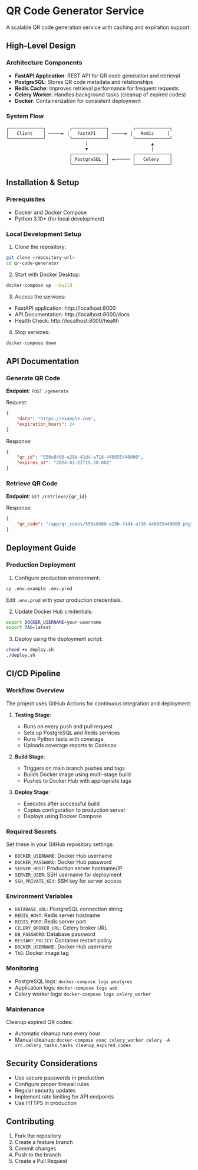 # QR Code Generator Service

A scalable QR code generation service with caching and expiration support.

## High-Level Design

### Architecture Components

- **FastAPI Application**: REST API for QR code generation and retrieval
- **PostgreSQL**: Stores QR code metadata and relationships
- **Redis Cache**: Improves retrieval performance for frequent requests
- **Celery Worker**: Handles background tasks (cleanup of expired codes)
- **Docker**: Containerization for consistent deployment

### System Flow
```
┌─────────────┐         ┌─────────────┐         ┌─────────────┐
│   Client    │ ─────► │   FastAPI    │ ─────► │   Redis     │
└─────────────┘         └─────────────┘         └─────────────┘
                              │                        ▲
                              ▼                        │
                        ┌─────────────┐         ┌─────────────┐
                        │ PostgreSQL  │ ◄────── │   Celery    │
                        └─────────────┘         └─────────────┘
```

## Installation & Setup

### Prerequisites
- Docker and Docker Compose
- Python 3.10+ (for local development)

### Local Development Setup

1. Clone the repository:
```bash
git clone <repository-url>
cd qr-code-generator
```

2. Start with Docker Desktop:
```bash
docker-compose up --build
```

3. Access the services:
- FastAPI application: http://localhost:8000
- API Documentation: http://localhost:8000/docs
- Health Check: http://localhost:8000/health

4. Stop services:
```bash
docker-compose down
```

## API Documentation

### Generate QR Code
**Endpoint**: `POST /generate`

Request:
```json
{
    "data": "https://example.com",
    "expiration_hours": 24
}
```

Response:
```json
{
    "qr_id": "550e8400-e29b-41d4-a716-446655440000",
    "expires_at": "2024-01-22T15:30:00Z"
}
```

### Retrieve QR Code
**Endpoint**: `GET /retrieve/{qr_id}`

Response:
```json
{
    "qr_code": "/app/qr_codes/550e8400-e29b-41d4-a716-446655440000.png"
}
```

## Deployment Guide

### Production Deployment

1. Configure production environment:
```bash
cp .env.example .env.prod
```
Edit `.env.prod` with your production credentials.

2. Update Docker Hub credentials:
```bash
export DOCKER_USERNAME=your-username
export TAG=latest
```

3. Deploy using the deployment script:
```bash
chmod +x deploy.sh
./deploy.sh
```

## CI/CD Pipeline

### Workflow Overview
The project uses GitHub Actions for continuous integration and deployment:

1. **Testing Stage**:
   - Runs on every push and pull request
   - Sets up PostgreSQL and Redis services
   - Runs Python tests with coverage
   - Uploads coverage reports to Codecov

2. **Build Stage**:
   - Triggers on main branch pushes and tags
   - Builds Docker image using multi-stage build
   - Pushes to Docker Hub with appropriate tags

3. **Deploy Stage**:
   - Executes after successful build
   - Copies configuration to production server
   - Deploys using Docker Compose

### Required Secrets
Set these in your GitHub repository settings:
- `DOCKER_USERNAME`: Docker Hub username
- `DOCKER_PASSWORD`: Docker Hub password
- `SERVER_HOST`: Production server hostname/IP
- `SERVER_USER`: SSH username for deployment
- `SSH_PRIVATE_KEY`: SSH key for server access

### Environment Variables

- `DATABASE_URL`: PostgreSQL connection string
- `REDIS_HOST`: Redis server hostname
- `REDIS_PORT`: Redis server port
- `CELERY_BROKER_URL`: Celery broker URL
- `DB_PASSWORD`: Database password
- `RESTART_POLICY`: Container restart policy
- `DOCKER_USERNAME`: Docker Hub username
- `TAG`: Docker image tag

### Monitoring

- PostgreSQL logs: `docker-compose logs postgres`
- Application logs: `docker-compose logs web`
- Celery worker logs: `docker-compose logs celery_worker`

### Maintenance

Cleanup expired QR codes:
- Automatic cleanup runs every hour
- Manual cleanup: `docker-compose exec celery_worker celery -A src.celery_tasks.tasks cleanup_expired_codes`

## Security Considerations

- Use secure passwords in production
- Configure proper firewall rules
- Regular security updates
- Implement rate limiting for API endpoints
- Use HTTPS in production

## Contributing

1. Fork the repository
2. Create a feature branch
3. Commit changes
4. Push to the branch
5. Create a Pull Request
